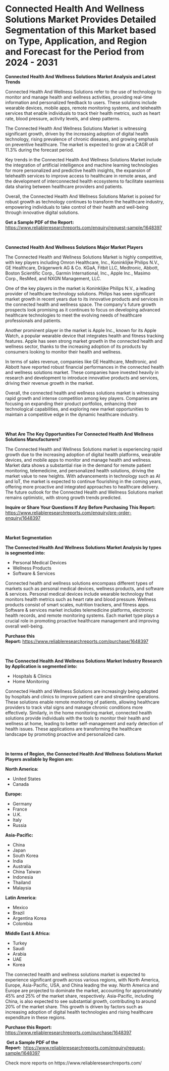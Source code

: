 <p><h1>Connected Health And Wellness Solutions Market Provides Detailed Segmentation of this Market based on Type, Application, and Region and Forecast for the Period from 2024 - 2031</h1></p><p><strong>Connected Health And Wellness Solutions Market Analysis and Latest Trends</strong></p>
<p><p>Connected Health And Wellness Solutions refer to the use of technology to monitor and manage health and wellness activities, providing real-time information and personalized feedback to users. These solutions include wearable devices, mobile apps, remote monitoring systems, and telehealth services that enable individuals to track their health metrics, such as heart rate, blood pressure, activity levels, and sleep patterns.</p><p>The Connected Health And Wellness Solutions Market is witnessing significant growth, driven by the increasing adoption of digital health technology, rising prevalence of chronic diseases, and growing emphasis on preventive healthcare. The market is expected to grow at a CAGR of 11.3% during the forecast period.</p><p>Key trends in the Connected Health And Wellness Solutions Market include the integration of artificial intelligence and machine learning technologies for more personalized and predictive health insights, the expansion of telehealth services to improve access to healthcare in remote areas, and the development of interconnected health ecosystems to facilitate seamless data sharing between healthcare providers and patients.</p><p>Overall, the Connected Health And Wellness Solutions Market is poised for robust growth as technology continues to transform the healthcare industry, empowering individuals to take control of their health and well-being through innovative digital solutions.</p></p>
<p><strong>Get a Sample PDF of the Report:&nbsp;</strong> <a href="https://www.reliableresearchreports.com/enquiry/request-sample/1648397">https://www.reliableresearchreports.com/enquiry/request-sample/1648397</a></p>
<p>&nbsp;</p>
<p><strong>Connected Health And Wellness Solutions Major Market Players</strong></p>
<p><p>The Connected Health and Wellness Solutions Market is highly competitive, with key players including Omron Healthcare, Inc., Koninklijke Philips N.V., GE Healthcare, Drägerwerk AG & Co. KGaA, Fitbit LLC, Medtronic, Abbott, Boston Scientific Corp., Garmin International, Inc., Apple Inc., Masimo Corp., ResMed, and NXGN Management, LLC.</p><p>One of the key players in the market is Koninklijke Philips N.V., a leading provider of healthcare technology solutions. Philips has seen significant market growth in recent years due to its innovative products and services in the connected health and wellness space. The company's future growth prospects look promising as it continues to focus on developing advanced healthcare technologies to meet the evolving needs of healthcare professionals and patients.</p><p>Another prominent player in the market is Apple Inc., known for its Apple Watch, a popular wearable device that integrates health and fitness tracking features. Apple has seen strong market growth in the connected health and wellness sector, thanks to the increasing adoption of its products by consumers looking to monitor their health and wellness.</p><p>In terms of sales revenue, companies like GE Healthcare, Medtronic, and Abbott have reported robust financial performances in the connected health and wellness solutions market. These companies have invested heavily in research and development to introduce innovative products and services, driving their revenue growth in the market.</p><p>Overall, the connected health and wellness solutions market is witnessing rapid growth and intense competition among key players. Companies are focusing on expanding their product portfolios, enhancing their technological capabilities, and exploring new market opportunities to maintain a competitive edge in the dynamic healthcare industry.</p></p>
<p>&nbsp;</p>
<p><strong>What Are The Key Opportunities For Connected Health And Wellness Solutions Manufacturers?</strong></p>
<p><p>The Connected Health and Wellness Solutions market is experiencing rapid growth due to the increasing adoption of digital health platforms, wearable devices, and mobile apps to monitor and manage health and wellness. Market data shows a substantial rise in the demand for remote patient monitoring, telemedicine, and personalized health solutions, driving the market value to new heights. With advancements in technology such as AI and IoT, the market is expected to continue flourishing in the coming years, offering more proactive and integrated approaches to healthcare delivery. The future outlook for the Connected Health and Wellness Solutions market remains optimistic, with strong growth trends predicted.</p></p>
<p><strong>Inquire or Share Your Questions If Any Before Purchasing This Report:</strong> <a href="https://www.reliableresearchreports.com/enquiry/pre-order-enquiry/1648397">https://www.reliableresearchreports.com/enquiry/pre-order-enquiry/1648397</a></p>
<p>&nbsp;</p>
<p><strong>Market Segmentation</strong></p>
<p><strong>The Connected Health And Wellness Solutions Market Analysis by types is segmented into:</strong></p>
<p><ul><li>Personal Medical Devices</li><li>Wellness Products</li><li>Software & Services</li></ul></p>
<p><p>Connected health and wellness solutions encompass different types of markets such as personal medical devices, wellness products, and software & services. Personal medical devices include wearable technology that monitors health metrics such as heart rate and blood pressure. Wellness products consist of smart scales, nutrition trackers, and fitness apps. Software & services market includes telemedicine platforms, electronic health records, and remote monitoring systems. Each market type plays a crucial role in promoting proactive healthcare management and improving overall well-being.</p></p>
<p><strong>Purchase this Report:&nbsp;</strong><a href="https://www.reliableresearchreports.com/purchase/1648397">https://www.reliableresearchreports.com/purchase/1648397</a></p>
<p>&nbsp;</p>
<p><strong>The Connected Health And Wellness Solutions Market Industry Research by Application is segmented into:</strong></p>
<p><ul><li>Hospitals & Clinics</li><li>Home Monitoring</li></ul></p>
<p><p>Connected Health and Wellness Solutions are increasingly being adopted by hospitals and clinics to improve patient care and streamline operations. These solutions enable remote monitoring of patients, allowing healthcare providers to track vital signs and manage chronic conditions more effectively. Similarly, in the home monitoring market, connected health solutions provide individuals with the tools to monitor their health and wellness at home, leading to better self-management and early detection of health issues. These applications are transforming the healthcare landscape by promoting proactive and personalized care.</p></p>
<p>&nbsp;</p>
<p><strong>In terms of Region, the Connected Health And Wellness Solutions Market Players available by Region are:</strong></p>
<p>
    <p> <strong> North America: </strong>
        <ul>
            <li>United States</li>
            <li>Canada</li>
        </ul>
        </p> 
    <p> <strong> Europe: </strong>
        <ul>
            <li>Germany</li>
            <li>France</li>
            <li>U.K.</li>
            <li>Italy</li>
            <li>Russia</li>
        </ul>
        </p> 
    <p> <strong> Asia-Pacific: </strong>
        <ul>
            <li>China</li>
            <li>Japan</li>
            <li>South Korea</li>
            <li>India</li>
            <li>Australia</li>
            <li>China Taiwan</li>
            <li>Indonesia</li>
            <li>Thailand</li>
            <li>Malaysia</li>
        </ul>
        </p> 
    <p> <strong> Latin America: </strong>
        <ul>
            <li>Mexico</li>
            <li>Brazil</li>
            <li>Argentina Korea</li>
            <li>Colombia</li>
        </ul>
        </p> 
    <p> <strong> Middle East & Africa: </strong>
        <ul>
            <li>Turkey</li>
            <li>Saudi</li>
            <li>Arabia</li>
            <li>UAE</li>
            <li>Korea</li>
        </ul>
    </p>
    </p>
<p><p>The connected health and wellness solutions market is expected to experience significant growth across various regions, with North America, Europe, Asia-Pacific, USA, and China leading the way. North America and Europe are projected to dominate the market, accounting for approximately 45% and 25% of the market share, respectively. Asia-Pacific, including China, is also expected to see substantial growth, contributing to around 20% of the market share. This growth is driven by factors such as increasing adoption of digital health technologies and rising healthcare expenditure in these regions.</p></p>
<p><strong>Purchase this Report: </strong><a href="https://www.reliableresearchreports.com/purchase/1648397">https://www.reliableresearchreports.com/purchase/1648397</a></p>
<p>&nbsp;<strong>Get a Sample PDF of the Report:&nbsp;&nbsp;</strong><a href="https://www.reliableresearchreports.com/enquiry/request-sample/1648397">https://www.reliableresearchreports.com/enquiry/request-sample/1648397</a></p>
<p><strong></strong></p>
<p>Check more reports on https://www.reliableresearchreports.com/</p>